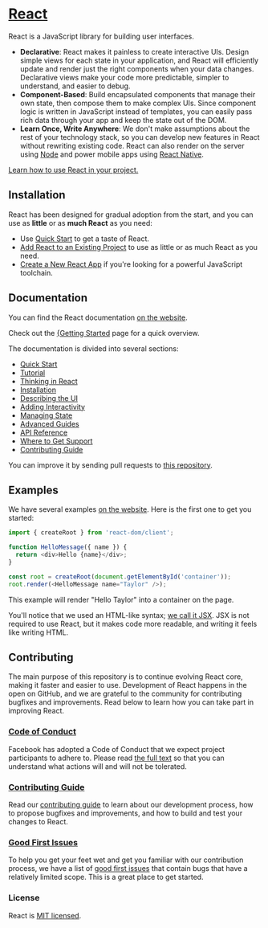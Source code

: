 # [React]()

React is a JavaScript library for building user interfaces.
* **Declarative**: React makes it painless to create interactive UIs. Design simple views for each state in your application, and React will efficiently update and render just the right components when your data changes. Declarative views make your code more predictable, simpler to understand, and easier to debug.
* **Component-Based**: Build encapsulated components that manage their own state, then compose them to make complex UIs. Since component logic is written in JavaScript instead of templates, you can easily pass rich data through your app and keep the state out of the DOM.
* **Learn Once, Write Anywhere**: We don't make assumptions about the rest of your technology stack, so you can develop new features in React without rewriting existing code. React can also render on the server using [Node]() and power mobile apps using [React Native]().

[Learn how to use React in your project.]()

## Installation

React has been designed for gradual adoption from the start, and you can use as **little** or as **much React** as you need:

* Use [Quick Start]() to get a taste of React.
* [Add React to an Existing Project]() to use as little or as much React as you need.
* [Create a New React App]() if you're looking for a powerful JavaScript toolchain.

## Documentation

You can find the React documentation [on the website]().

Check out the [{Getting Started]() page for a quick overview.

The documentation is divided into several sections:

* [Quick Start]()
* [Tutorial]()
* [Thinking in React]()
* [Installation]()
* [Describing the UI]()
* [Adding Interactivity]()
* [Managing State]()
* [Advanced Guides]()
* [API Reference]()
* [Where to Get Support]()
* [Contributing Guide]()

You can improve it by sending pull requests to [this repository]().

## Examples

We have several examples [on the website](). Here is the first one to get you started:
```JavaScript
import { createRoot } from 'react-dom/client';

function HelloMessage({ name }) {
  return <div>Hello {name}</div>;
}

const root = createRoot(document.getElementById('container'));
root.render(<HelloMessage name="Taylor" />);
```

This example will render "Hello Taylor" into a container on the page.

You'll notice that we used an HTML-like syntax; [we call it JSX](). JSX is not required to use React, but it makes code more readable, and writing it feels like writing HTML.

## Contributing

The main purpose of this repository is to continue evolving React core, making it faster and easier to use. Development of React happens in the open on GitHub, and we are grateful to the community for contributing bugfixes and improvements. Read below to learn how you can take part in improving React.

### [Code of Conduct]()

Facebook has adopted a Code of Conduct that we expect project participants to adhere to. Please read [the full text]() so that you can understand what actions will and will not be tolerated.

### [Contributing Guide]()

Read our [contributing guide]() to learn about our development process, how to propose bugfixes and improvements, and how to build and test your changes to React.

### [Good First Issues]()

To help you get your feet wet and get you familiar with our contribution process, we have a list of [good first issues]() that contain bugs that have a relatively limited scope. This is a great place to get started.

### License

React is [MIT licensed]().
